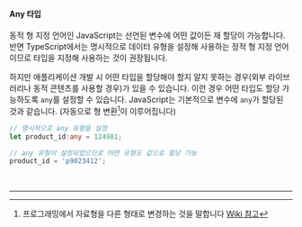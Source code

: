 #### Any 타입

동적 형 지정 언어인 JavaScript는 선언된 변수에 어떤 값이든 재 할당이 가능합니다. 반면 TypeScript에서는 명시적으로 데이터 유형을 설정해 사용하는 정적 형 지정 언어이므로 타입을 지정해 사용하는 것이 권장됩니다.

하지만 애플리케이션 개발 시 어떤 타입을 할당해야 할지 알지 못하는 경우(외부 라이브러리나 동적 콘텐츠를 사용할 경우)가 있을 수 있습니다. 이런 경우 어떤 타입도 할당 가능하도록 `any`를 설정할 수 있습니다. JavaScript는 기본적으로 변수에 `any`가 할당된 것과 같습니다. (자동으로 형 변환[^1]이 이루어집니다)

```ts
// 명시적으로 any 유형을 설정
let product_id:any = 124981;

// any 유형이 설정되었으므로 어떤 유형도 값으로 할당 가능
product_id = 'p9023412';
```

<!-- 링크 -->
[1]: https://ko.wikipedia.org/wiki/%ED%98%95_%EB%B3%80%ED%99%98

<br>

---

[^1]: 프로그래밍에서 자료형을 다른 형태로 변경하는 것을 말합니다 [Wiki 참고][1]